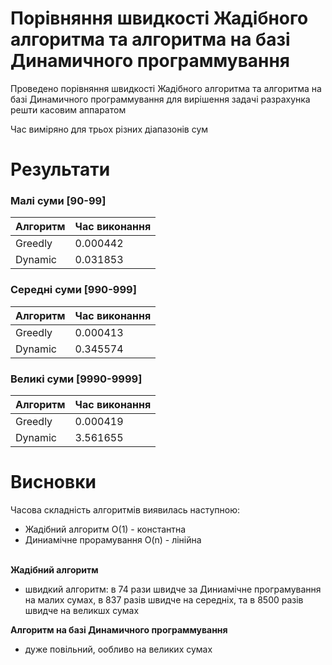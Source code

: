 # Порівняння швидкості Жадібного алгоритма та алгоритма на базі Динамичного программування
Проведено порівняння швидкості Жадібного алгоритма та алгоритма на базі Динамичного программування для вирішення задачі разрахунка решти касовим аппаратом

Час виміряно для трьох різних діапазонів сум

# Результати


### Малі суми [90-99]

| Алгоритм         | Час виконання
| ---------------- | -------------
| Greedly          | 0.000442
| Dynamic          | 0.031853

### Середні суми [990-999]

| Алгоритм         | Час виконання
| ---------------- | -------------
| Greedly          | 0.000413
| Dynamic          | 0.345574

### Великі суми [9990-9999]

| Алгоритм         | Час виконання
| ---------------- | -------------
| Greedly          | 0.000419
| Dynamic          | 3.561655


# Висновки

Часова складність алгоритмів виявилась наступною:
- Жадібний алгоритм O(1) - константна
- Диниамічне прорамування  O(n) - лінійна
<br><br>

**Жадібний алгоритм** 
- швидкий алгоритм: в 74 рази швидче за Диниамічне програмування на малих сумах, в 837 разів швидче на середніх, та в 8500 разів швидче на великшх сумах

**Алгоритм на базі Динамичного программування** 
- дуже повільний, ообливо на великих сумах
